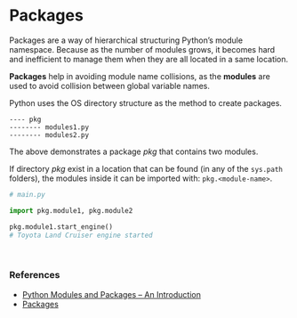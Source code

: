 # Packages

Packages are a way of hierarchical structuring Python’s module namespace. Because as the number of modules grows, it becomes hard and inefficient to manage them when they are all located in a same location.

**Packages** help in avoiding module name collisions, as the **modules** are used to avoid collision between global variable names.

Python uses the OS directory structure as the method to create packages. 

```
---- pkg
-------- modules1.py
-------- modules2.py
```

The above demonstrates a package *pkg* that contains two modules.

If directory *pkg* exist in a location that can be found (in any of the ```sys.path``` folders), the modules inside it can be imported with: ```pkg.<module-name>```.

```py
# main.py

import pkg.module1, pkg.module2

pkg.module1.start_engine()
# Toyota Land Cruiser engine started
```

<br>

### References

* [Python Modules and Packages – An Introduction](https://realpython.com/python-modules-packages/)
* [Packages](https://docs.python.org/3/tutorial/modules.html)